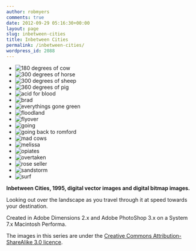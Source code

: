 ```yaml
---
author: robmyers
comments: true
date: 2012-09-29 05:16:30+00:00
layout: page
slug: inbetween-cities
title: Inbetween Cities
permalink: /inbetween-cities/
wordpress_id: 2088
---
```


* ![180 degrees of cow](/assets/2012/09/180_degrees_of_cow.png)
* ![300 degrees of horse](/assets/2012/09/300_degrees_of_horse.png)
* ![300 degrees of sheep](/assets/2012/09/300_degrees_of_sheep.png)
* ![360 degrees of pig](/assets/2012/09/360_degrees_of_pig.png)
* ![acid for blood](/assets/2012/09/acid_for_blood.png)
* ![brad](/assets/2012/09/brad.png)
* ![everythings gone green](/assets/2012/09/everythings_gone_green.png)
* ![floodland](/assets/2012/09/floodland.png)
* ![flyover](/assets/2012/09/flyover.png)
* ![going](/assets/2012/09/going.png)
* ![going back to romford](/assets/2012/09/going_back_to_romford.png)
* ![mad cows](/assets/2012/09/mad_cows.png)
* ![melissa](/assets/2012/09/melissa.png)
* ![opiates](/assets/2012/09/opiates.png)
* ![overtaken](/assets/2012/09/overtaken.png)
* ![rose seller](/assets/2012/09/rose_seller.png)
* ![sandstorm](/assets/2012/09/sandstorm.png)
* ![surf](/assets/2012/09/surf.png)

**Inbetween Cities, 1995, digital vector images and digital bitmap images.**

Looking out over the landscape as you travel through it at speed towards your destination.

Created in Adobe Dimensions 2.x and Adobe PhotoShop 3.x on a System 7.x Macintosh Performa.



The images in this series are under the [Creative Commons Attribution-ShareAlike 3.0 licence](http://creativecommons.org/licenses/by-sa/3.0/).
